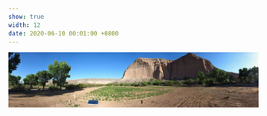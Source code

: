 ```yaml
---
show: true
width: 12
date: 2020-06-10 00:01:00 +0800
---
```


<div>
 <!--  <div class="banner" style="background-image: url('/assets/images/photos/IMG_7600_stitch.jpg');"></div>  -->
<img src="/assets/images/photos/Utah_banners.jpg" alt="Field Plot" class="w-100 rounded" data-toggle="tooltip" data-placement="top" title="Utah Field Plot">
 </div>
